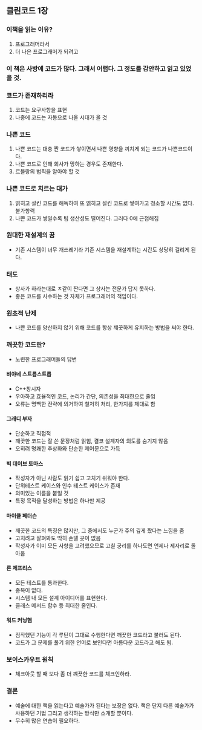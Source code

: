 ## 클린코드 1장

### 이책을 읽는 이유?
1. 프로그래머라서
2. 더 나은 프로그래머가 되려고

### 이 책은 사방에 코드가 많다. 그래서 어렵다. 그 정도를 감안하고 읽고 있었을 것.

### 코드가 존재하리라
1. 코드는 요구사항을 표현
2. 나중에 코드는 자동으로 나올 시대가 올 것

### 나쁜 코드
1. 나쁜 코드는 대충 짠 코드가 쌓이면서 나쁜 영향을 끼치게 되는 코드가 나쁜코드이다.
2. 나쁜 코드로 인해 회사가 망하는 경우도 존재한다.
3. 르블랑의 법칙을 알아야 할 것

### 나쁜 코드로 치르는 대가
1. 얽히고 설킨 코드를 해독하여 또 얽히고 설킨 코드로 쌓여가고 청소할 시간도 없다. 불가항력
2. 나쁜 코드가 쌓일수록 팀 생산성도 떨어진다. 그러다 0에 근접해짐

### 원대한 재설계의 꿈
- 기존 시스템이 너무 개쓰레기라 기존 시스템을 재설계하는 시간도 상당히 걸리게 된다.

### 태도
- 상사가 하라는대로 ㅈ같이 짠다면 그 상사는 전문가 답지 못하다.
- 좋은 코드를 사수하는 것 자체가 프로그래머의 책임이다.

### 원초적 난제
- 나쁜 코드를 양산하지 않기 위해 코드를 항상 꺠끗하게 유지하는 방법을 써야 한다.

### 깨끗한 코드란?
- 노련한 프로그래머들의 답변

#### 비야네 스트롭스트롭
- C++창시자
- 우아하고 효율적인 코드, 논리가 간단, 의존성을 최대한으로 줄임
- 오류는 명백한 전략에 의거하여 철저히 처리, 한가지를 제대로 함

#### 그래디 부자
- 단순하고 직접적
- 깨끗한 코드는 잘 쓴 문장처럼 읽힘, 결코 설계자의 의도를 숨기지 않음
- 오히려 명쾌한 추상화와 단순한 제어문으로 가득

#### 빅 데이브 토마스
- 작성자가 아닌 사람도 읽기 쉽고 고치기 쉬워야 한다.
- 단위테스트 케이스와 인수 테스트 케이스가 존재
- 의미있는 이름을 붙일 것
- 특정 목적을 달성하는 방법은 하나만 제공

#### 마이클 페더슨
- 깨끗한 코드의 특징은 많지만, 그 중에서도 누군가 주의 깊게 짰다는 느낌을 줌
- 고치려고 살펴봐도 딱히 손댈 곳이 없음
- 작성자가 이미 모든 사항을 고려했으므로 고칠 궁리를 하나도면 언제나 제자리로 돌아옴

#### 론 제프리스
- 모든 테스트를 통과한다.
- 중복이 없다.
- 시스템 내 모든 설계 아이디어를 표현한다.
- 클래스 메서드 함수 등 최대한 줄인다.

#### 워드 커닝햄
- 짐작했던 기능이 각 루틴이 그대로 수행한다면 깨끗한 코드라고 불러도 된다.
- 코드가 그 문제를 풀기 위한 언어로 보인다면 아름다운 코드라고 해도 됨.

### 보이스카우트 원칙
- 체크아웃 할 때 보다 좀 더 꺠끗한 코드를 체크인하라.

### 결론
- 예술에 대한 책을 읽는다고 예술가가 된다는 보장은 없다. 책은 단지 다른 예술가가 사용하던 기법 그리고 생각하는 방식만 소개할 뿐이다.
- 무수히 많은 연습이 필요하다.

